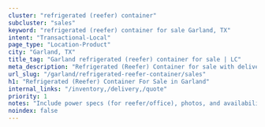 ```yaml
---
cluster: "refrigerated (reefer) container"
subcluster: "sales"
keyword: "refrigerated (reefer) container for sale Garland, TX"
intent: "Transactional-Local"
page_type: "Location-Product"
city: "Garland, TX"
title_tag: "Garland refrigerated (reefer) container for sale | LC"
meta_description: "Refrigerated (Reefer) Container for sale with delivery in Garland, TX. LC Container — local Since 2003. Get pricing today."
url_slug: "/garland/refrigerated-reefer-container/sales"
h1: "Refrigerated (Reefer) Container For Sale in Garland"
internal_links: "/inventory,/delivery,/quote"
priority: 1
notes: "Include power specs (for reefer/office), photos, and availability."
noindex: false
---
```


<!-- TODO: Add unique city/inventory copy, images, and internal links here. -->
